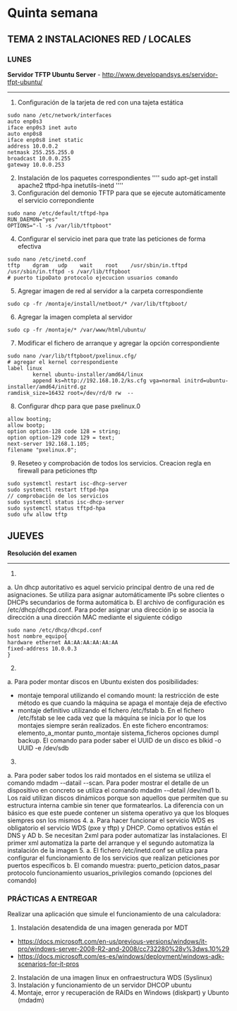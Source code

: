 # Quinta semana

## TEMA 2 INSTALACIONES RED / LOCALES
### LUNES 
**Servidor TFTP Ubuntu Server** - http://www.developandsys.es/servidor-tfpt-ubuntu/
***
1. Configuración de la tarjeta de red con una tajeta estática
````
sudo nano /etc/network/interfaces
auto enp0s3
iface enp0s3 inet auto
auto enp0s8
iface enp0s8 inet static
address 10.0.0.2
netmask 255.255.255.0
broadcast 10.0.0.255
gateway 10.0.0.253
````
2. Instalación de los paquetes correspondientes
''''
sudo apt-get install apache2 tftpd-hpa inetutils-inetd
''''
3. Configuración del demonio TFTP para que se ejecute automáticamente el servicio correpondiente
````
sudo nano /etc/default/tftpd-hpa
RUN_DAEMON="yes"
OPTIONS="-l -s /var/lib/tftpboot"
````
4. Configurar el servicio inet para que trate las peticiones de forma efectiva
````
sudo nano /etc/inetd.conf
tftp    dgram   udp    wait    root    /usr/sbin/in.tftpd /usr/sbin/in.tftpd -s /var/lib/tftpboot
# puerto tipoDato protocolo ejecucion usuarios comando
````
5. Agregar imagen de red al servidor a la carpeta correspondiente
````
sudo cp -fr /montaje/install/netboot/* /var/lib/tftpboot/
````
6. Agregar la imagen completa al servidor
````
sudo cp -fr /montaje/* /var/www/html/ubuntu/
````
7. Modificar el fichero de arranque y agregar la opción correspondiente
````
sudo nano /var/lib/tftpboot/pxelinux.cfg/
# agregar el kernel correspondiente
label linux
        kernel ubuntu-installer/amd64/linux
        append ks=http://192.168.10.2/ks.cfg vga=normal initrd=ubuntu-installer/amd64/initrd.gz
ramdisk_size=16432 root=/dev/rd/0 rw  --
````
8. Configurar dhcp para que pase pxelinux.0
````
allow booting;
allow bootp;
option option-128 code 128 = string;
option option-129 code 129 = text;
next-server 192.168.1.105;
filename "pxelinux.0";
````
9. Reseteo y comprobación de todos los servicios. Creacion regla en firewall para peticiones tftp
````
sudo systemctl restart isc-dhcp-server
sudo systemctl restart tftpd-hpa
// comprobación de los servicios
sudo systemctl status isc-dhcp-server
sudo systemctl status tftpd-hpa
sudo ufw allow tftp
````

## JUEVES
**Resolución del examen**
***
1. 
a. Un dhcp autoritativo es aquel servicio principal dentro de una red de asignaciones. Se utiliza para asignar automáticamente IPs sobre clientes o DHCPs secundarios de forma automática
b. El archivo de configuración es /etc/dhcp/dhcpd.conf. Para poder asignar una dirección ip se asocia la dirección a una dirección MAC mediante el siguiente código
````
sudo nano /etc/dhcp/dhcpd.conf
host nombre_equipo{
hardware ethernet AA:AA:AA:AA:AA:AA
fixed-address 10.0.0.3
}
````
2.
a. Para poder montar discos en Ubuntu existen dos posibilidades: 
- montaje temporal utilizando el comando mount: la restricción de este método es que cuando la máquina se apaga el montaje deja de efectivo
- montaje definitivo utilizando el fichero /etc/fstab
b. En el fichero /etc/fstab se lee cada vez que la máquina se inicia por lo que los montajes siempre serán realizados. En este fichero encontramos: elemento_a_montar punto_montaje sistema_ficheros opciones dumpl backup. El comando para poder saber el UUID de un disco es blkid -o UUID -e /dev/sdb
3. 
a. Para poder saber todos los raid montados en el sistema se utiliza el comando mdadm --datail --scan. Para poder mostrar el detalle de un dispositivo en concreto se utiliza el comando mdadm --detail /dev/md1
b. Los raid utilizan discos dinámicos porque son aquellos que permiten que su estructura interna cambie sin tener que formatearlos. La diferencia con un básico es que este puede contener un sistema operativo ya que los bloques siempres osn los mismos
4.
a. Para hacer funcionar el servicio WDS es obligatorio el servicio WDS (pxe y tftp) y DHCP. Como optativos están el DNS y AD
b. Se necesitan 2xml para poder automatizar las instalaciones. El primer xml automatiza la parte del arranque y el segundo automatiza la instalación de la imagen
5. 
a. El fichero /etc/inetd.conf se utiliza para configurar el funcionamiento de los servicios que realizan peticiones por puertos específicos
b. El comando muestra: puerto_peticion datos_pasar protocolo funcionamiento usuarios_privilegios comando (opciones del comando)


### PRÁCTICAS A ENTREGAR

Realizar una aplicación que simule el funcionamiento de una calculadora:
1. Instalación desatendida de una imagen generada por MDT
- https://docs.microsoft.com/en-us/previous-versions/windows/it-pro/windows-server-2008-R2-and-2008/cc732280%28v%3dws.10%29
- https://docs.microsoft.com/es-es/windows/deployment/windows-adk-scenarios-for-it-pros
2. Instalación de una imagen linux en onfraestructura WDS (Syslinux)
3. Instalación y funcionamiento de un servidor DHCOP ubuntu
4. Montaje, error y recuperación de RAIDs en Windows (diskpart) y Ubunto (mdadm)